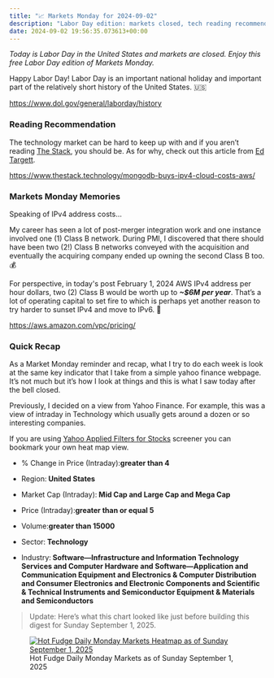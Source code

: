 ```yaml
---
title: "📈 Markets Monday for 2024-09-02"
description: "Labor Day edition: markets closed, tech reading recommendations, IPv4 costs, Yahoo finance recap."
date: 2024-09-02 19:56:35.073613+00:00
---
```


<!-- buttondown-editor-mode: plaintext --><p><em>Today is Labor Day in the United States and markets are closed. Enjoy this free Labor Day edition of Markets Monday.</em></p><p>Happy Labor Day! Labor Day is an important national holiday and important part of the relatively short history of the United States. 🇺🇸</p><p><a target="_blank" rel="noopener noreferrer nofollow" href="https://www.dol.gov/general/laborday/history">https://www.dol.gov/general/laborday/history</a></p><h3>Reading Recommendation</h3><p>The technology market can be hard to keep up with and if you aren’t reading <a target="_blank" rel="noopener noreferrer nofollow" href="https://www.thestack.technology/">The Stack</a>, you should be. As for why, check out this article from <a target="_blank" rel="noopener noreferrer nofollow" href="https://www.linkedin.com/in/edwardtargett/">Ed Targett</a>.</p><p><a target="_blank" rel="noopener noreferrer nofollow" href="https://www.thestack.technology/mongodb-buys-ipv4-cloud-costs-aws/">https://www.thestack.technology/mongodb-buys-ipv4-cloud-costs-aws/</a></p><h3>Markets Monday Memories</h3><p>Speaking of IPv4 address costs…</p><p>My career has seen a lot of post-merger integration work and one instance involved one (1) Class B network. During PMI, I discovered that there should have been two (2!) Class B networks conveyed with the acquisition and eventually the acquiring company ended up owning the second Class B too. 💰 </p><p>For perspective, in today's post February 1, 2024 AWS IPv4 address per hour dollars, two (2) Class B would be worth up to <strong><em>~$6M per year</em></strong>. That’s a lot of operating capital to set fire to which is perhaps yet another reason to try harder to sunset IPv4 and move to IPv6. 💸</p><p><a target="_blank" rel="noopener noreferrer nofollow" href="https://aws.amazon.com/vpc/pricing/">https://aws.amazon.com/vpc/pricing/</a></p><h3>Quick Recap</h3><p>As a Market Monday reminder and recap, what I try to do each week is look at the same key indicator that I take from a simple yahoo finance webpage. It’s not much but it’s how I look at things and this is what I saw today after the bell closed.</p><p>Previously, I decided on a view from Yahoo Finance. For example, this was a view of intraday in Technology which usually gets around a dozen or so interesting companies.</p><p>If you are using <a target="_blank" rel="noopener noreferrer nofollow" href="https://finance.yahoo.com/screener/568c8b06-3f3e-497e-bae7-6dd1defc231c/heatmap">Yahoo Applied Filters for Stocks</a> screener you can bookmark your own heat map view.</p><ul><li><p>% Change in Price (Intraday):<strong>greater than 4</strong></p></li><li><p>Region:<strong> United States</strong></p></li><li><p>Market Cap (Intraday):<strong> Mid Cap and Large Cap and Mega Cap</strong></p></li><li><p>Price (Intraday):<strong>greater than or equal 5</strong></p></li><li><p>Volume:<strong>greater than 15000</strong></p></li><li><p>Sector:<strong> Technology</strong></p></li><li><p>Industry:<strong> Software—Infrastructure and Information Technology Services and Computer Hardware and Software—Application and Communication Equipment and Electronics &amp; Computer Distribution and Consumer Electronics and Electronic Components and Scientific &amp; Technical Instruments and Semiconductor Equipment &amp; Materials and Semiconductors</strong></p></li></ul><blockquote class="pullquote"><p>Update: Here’s what this chart looked like just before building this digest for Sunday September 1, 2025.</p></blockquote><figure><a href="https://finance.yahoo.com/screener/568c8b06-3f3e-497e-bae7-6dd1defc231c/heatmap" target="_blank" rel="noopener noreferrer"><img src="https://assets.buttondown.email/images/7b3fd1f0-cea0-42f1-b459-3c981f9846a2.png?w=960&amp;fit=max" alt="Hot Fudge Daily Monday Markets Heatmap as of Sunday September 1, 2025" draggable="false" contenteditable="false"></a><figcaption>Hot Fudge Daily Monday Markets as of Sunday September 1, 2025</figcaption></figure><p></p><p></p><p></p>